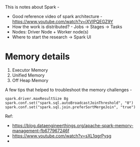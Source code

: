 This is notes about Spark -

* Good reference video of spark architecture - https://www.youtube.com/watch?v=iXVIPQEGZ9Y
* How the work is distributed? - Jobs -> Stages -> Tasks
* Nodes: Driver Node + Worker node(s)
* Where to start the research -> Spark UI


Memory details 
==========
1. Executor Memory
2. Unified Memory
3. Off Heap Memory

A few tips that helped to troubleshoot the memory challenges - 
```
spark.driver.maxResultSize 8g
spark.conf.set("spark.sql.autoBroadcastJoinThreshold", "0")
spark.conf.set("spark.sql.join.preferSortMergeJoin", "true")
```


Ref: 
* https://blog.dataengineerthings.org/apache-spark-memory-management-fb677967246f 
* https://www.youtube.com/watch?v=sXL1qgrPysg
* 





